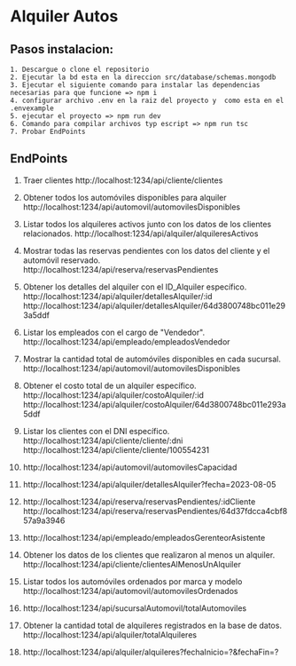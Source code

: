 
# Alquiler  Autos

## Pasos instalacion:
    1. Descargue o clone el repositorio
    2. Ejecutar la bd esta en la direccion src/database/schemas.mongodb
    3. Ejecutar el siguiente comando para instalar las dependencias necesarias para que funcione => npm i
    4. configurar archivo .env en la raiz del proyecto y  como esta en el .envexample
    5. ejecutar el proyecto => npm run dev
    6. Comando para compilar archivos typ escript => npm run tsc
    7. Probar EndPoints


## EndPoints


1. Traer clientes
http://localhost:1234/api/cliente/clientes

2. Obtener todos los automóviles disponibles para alquiler
http://localhost:1234/api/automovil/automovilesDisponibles

3. Listar todos los alquileres activos junto con los datos de los clientes relacionados.
http://localhost:1234/api/alquiler/alquileresActivos

4. Mostrar todas las reservas pendientes con los datos del cliente y el automóvil reservado.
http://localhost:1234/api/reserva/reservasPendientes

5. Obtener los detalles del alquiler con el ID_Alquiler específico.
http://localhost:1234/api/alquiler/detallesAlquiler/:id
http://localhost:1234/api/alquiler/detallesAlquiler/64d3800748bc011e293a5ddf

6.  Listar los empleados con el cargo de "Vendedor".
http://localhost:1234/api/empleado/empleadosVendedor

7. Mostrar la cantidad total de automóviles disponibles en cada
sucursal.
http://localhost:1234/api/automovil/automovilesDisponibles

8.  Obtener el costo total de un alquiler específico.
http://localhost:1234/api/alquiler/costoAlquiler/:id
http://localhost:1234/api/alquiler/costoAlquiler/64d3800748bc011e293a5ddf


9. Listar los clientes con el DNI específico.
http://localhost:1234/api/cliente/cliente/:dni
http://localhost:1234/api/cliente/cliente/100554231

10. http://localhost:1234/api/automovil/automovilesCapacidad

11. http://localhost:1234/api/alquiler/detallesAlquiler?fecha=2023-08-05

12. http://localhost:1234/api/reserva/reservasPendientes/:idCliente
http://localhost:1234/api/reserva/reservasPendientes/64d37fdcca4cbf857a9a3946

13. http://localhost:1234/api/empleado/empleadosGerenteorAsistente

14. Obtener los datos de los clientes que realizaron al menos un
alquiler.
http://localhost:1234/api/cliente/clientesAlMenosUnAlquiler

15. Listar todos los automóviles ordenados por marca y modelo
http://localhost:1234/api/automovil/automovilesOrdenados

16. http://localhost:1234/api/sucursalAutomovil/totalAutomoviles

17. Obtener la cantidad total de alquileres registrados en la base de
datos.
http://localhost:1234/api/alquiler/totalAlquileres

18. http://localhost:1234/api/alquiler/alquileres?fechaInicio=?&fechaFin=?